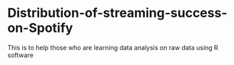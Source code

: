 # Distribution-of-streaming-success-on-Spotify
This is to help those who are learning data analysis on raw data using R software
